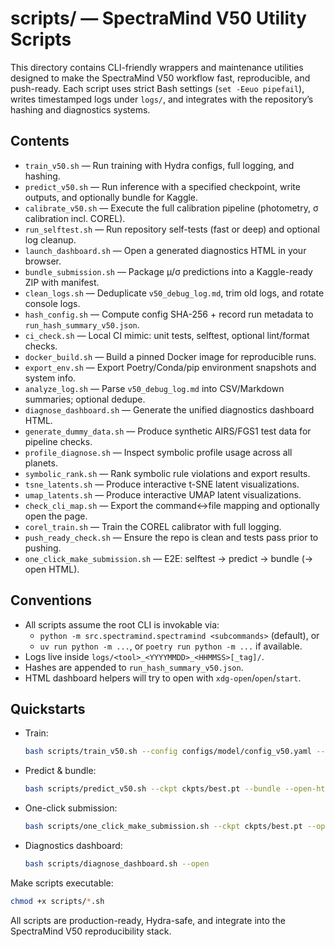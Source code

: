 # scripts/ — SpectraMind V50 Utility Scripts

This directory contains CLI-friendly wrappers and maintenance utilities designed to make the SpectraMind V50 workflow fast, reproducible, and push-ready. Each script uses strict Bash settings (`set -Eeuo pipefail`), writes timestamped logs under `logs/`, and integrates with the repository’s hashing and diagnostics systems.

## Contents
- `train_v50.sh` — Run training with Hydra configs, full logging, and hashing.
- `predict_v50.sh` — Run inference with a specified checkpoint, write outputs, and optionally bundle for Kaggle.
- `calibrate_v50.sh` — Execute the full calibration pipeline (photometry, σ calibration incl. COREL).
- `run_selftest.sh` — Run repository self-tests (fast or deep) and optional log cleanup.
- `launch_dashboard.sh` — Open a generated diagnostics HTML in your browser.
- `bundle_submission.sh` — Package μ/σ predictions into a Kaggle-ready ZIP with manifest.
- `clean_logs.sh` — Deduplicate `v50_debug_log.md`, trim old logs, and rotate console logs.
- `hash_config.sh` — Compute config SHA-256 + record run metadata to `run_hash_summary_v50.json`.
- `ci_check.sh` — Local CI mimic: unit tests, selftest, optional lint/format checks.
- `docker_build.sh` — Build a pinned Docker image for reproducible runs.
- `export_env.sh` — Export Poetry/Conda/pip environment snapshots and system info.
- `analyze_log.sh` — Parse `v50_debug_log.md` into CSV/Markdown summaries; optional dedupe.
- `diagnose_dashboard.sh` — Generate the unified diagnostics dashboard HTML.
- `generate_dummy_data.sh` — Produce synthetic AIRS/FGS1 test data for pipeline checks.
- `profile_diagnose.sh` — Inspect symbolic profile usage across all planets.
- `symbolic_rank.sh` — Rank symbolic rule violations and export results.
- `tsne_latents.sh` — Produce interactive t-SNE latent visualizations.
- `umap_latents.sh` — Produce interactive UMAP latent visualizations.
- `check_cli_map.sh` — Export the command↔file mapping and optionally open the page.
- `corel_train.sh` — Train the COREL calibrator with full logging.
- `push_ready_check.sh` — Ensure the repo is clean and tests pass prior to pushing.
- `one_click_make_submission.sh` — E2E: selftest → predict → bundle (→ open HTML).

## Conventions
- All scripts assume the root CLI is invokable via:
  - `python -m src.spectramind.spectramind <subcommands>` (default), or
  - `uv run python -m ...`, or `poetry run python -m ...` if available.
- Logs live inside `logs/<tool>_<YYYYMMDD>_<HHMMSS>[_tag]/`.
- Hashes are appended to `run_hash_summary_v50.json`.
- HTML dashboard helpers will try to open with `xdg-open`/`open`/`start`.

## Quickstarts
- Train:
  ```bash
  bash scripts/train_v50.sh --config configs/model/config_v50.yaml --tag baseline
  ```
- Predict & bundle:
  ```bash
  bash scripts/predict_v50.sh --ckpt ckpts/best.pt --bundle --open-html
  ```
- One-click submission:
  ```bash
  bash scripts/one_click_make_submission.sh --ckpt ckpts/best.pt --open-html
  ```
- Diagnostics dashboard:
  ```bash
  bash scripts/diagnose_dashboard.sh --open
  ```

Make scripts executable:
```bash
chmod +x scripts/*.sh
```

All scripts are production-ready, Hydra-safe, and integrate into the SpectraMind V50 reproducibility stack.
